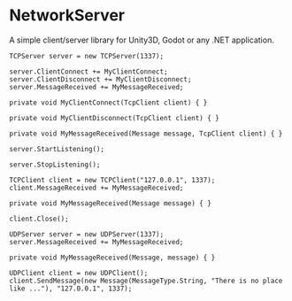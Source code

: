 # NetworkServer

A simple client/server library for Unity3D, Godot or any .NET application.

```CSharp
TCPServer server = new TCPServer(1337);

server.ClientConnect += MyClientConnect;
server.ClientDisconnect += MyClientDisconnect;
server.MessageReceived += MyMessageReceived;

private void MyClientConnect(TcpClient client) { }

private void MyClientDisconnect(TcpClient client) { }

private void MyMessageReceived(Message message, TcpClient client) { }

server.StartListening();

server.StopListening();
```

```CSharp
TCPClient client = new TCPClient("127.0.0.1", 1337);
client.MessageReceived += MyMessageReceived;

private void MyMessageReceived(Message message) { }

client.Close();
```

```CSharp
UDPServer server = new UDPServer(1337);
server.MessageReceived += MyMessageReceived;

private void MyMessageReceived(Message, message) { }
```

```CSharp
UDPClient client = new UDPClient();
client.SendMessage(new Message(MessageType.String, "There is no place like ..."), "127.0.0.1", 1337);
```
